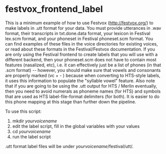 # festvox_frontend_label

This is a minimum example of how to use Festvox (http://festvox.org/) to make labels in .utt format for your data.
You must provide utterances in .wav format, their transcripts in txt.done.data format, your lexicon in Festival lex.scm format, and your phoneset in Festival phoneset.scm format.  You can find examples of these files in the voice directories for existing voices, or read about these formats in the Festival/Festvox documentation.  If you are only using the Festival frontend to create labels that you will use with a different backend, then your phoneset.scm does not have to contain most features (nasalized, etc), i.e. it can effectively just be a list of phones (in that .scm format) -- however, you should make sure that vowels and consonants are properly marked (vc + - ) because when converting to HTS-style labels, it uses this information to populate the "syllable vowel" feature.  Also note that if you are going to be using the .utt output for HTS / Merlin eventually, then you need to avoid numerals as phoneme names (for HTS) and symbols that are used as HTS label-file-format delimiters (for both).  It is easier to do this phone mapping at this stage than further down the pipeline.

To use this script: <br>
1) mkdir <i>yourvoicename</i> <br>
2) edit the label script, fill in the global variables with your values <br>
3) cd <i>yourvoicename</i> <br>
4) run the label script <br>

.utt format label files will be under <i>yourvoicename</i>/festival/utt/. 
